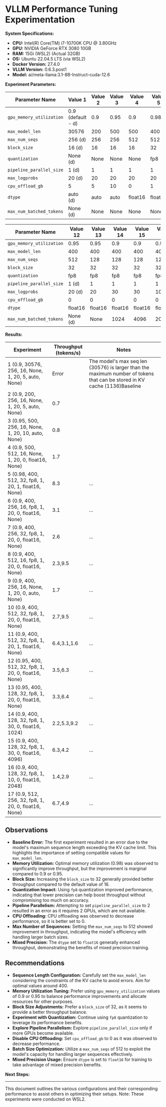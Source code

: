 # VLLM Performance Tuning Experimentation

**System Specifications:**

* **CPU:** Intel(R) Core(TM) i7-10700K CPU @ 3.80GHz
* **GPU:** NVIDIA GeForce RTX 3080 10GB 
* **RAM:** 15Gi (WSL2) (Actual 32GB)
* **OS:** Ubuntu 22.04.5 LTS (via WSL2)
* **Docker Version:** 27.4.0
* **VLLM Version:** 0.6.3.post1
* **Model:** ai/meta-llama:3.1-8B-Instruct-cuda-12.6

**Experiment Parameters:**

| Parameter Name             | Value 1           | Value 2 | Value 3 | Value 4 | Value 5 | Value 6 | Value 7 | Value 8 | Value 9 | Value 10 | Value 11 |
|----------------------------|-------------------|---------|---------|---------|---------|---------|---------|---------|---------|----------|----------|
| `gpu_memory_utilization`   | 0.9 (default - d) | 0.9     | 0.95    | 0.9     | 0.98    | 0.9     | 0.9     | 0.9     | 0.9     | 0.9      | 0.9      |
| `max_model_len`            | 30576             | 200     | 500     | 500     | 400     | 400     | 400     | 400     | 400     | 400      | 400      |
| `max_num_seqs`             | 256 (d)           | 256     | 256     | 512     | 512     | 256     | 256     | 512     | 256     | 512      | 512      |
| `block_size`               | 16 (d)            | 16      | 16      | 16      | 32      | 16      | 32      | 16      | 16      | 32       | 32       |
| `quantization`             | None (d)          | None    | None    | None    | fp8     | fp8     | fp8     | fp8     | None    | fp8      | fp8      |
| `pipeline_parallel_size`   | 1 (d)             | 1       | 1       | 1       | 1       | 1       | 1       | 1       | 1       | 1        | 1        |
| `max_logprobs`             | 20 (d)            | 20      | 20      | 20      | 20      | 20      | 20      | 20      | 20      | 20       | 20       |
| `cpu_offload_gb`           | 5                 | 5       | 10      | 0       | 1       | 0       | 0       | 0       | 0       | 0        | 1        |
| `dtype`                    | auto (d)          | auto    | auto    | float16 | float16 | float16 | float16 | float16 | auto    | float16  | float16  |
| `max_num_batched_tokens`   | None (d)          | None    | None    | None    | None    | None    | None    | None    | None    | None     | None     |

| Parameter Name             | Value 12  | Value 13 | Value 14 | Value 15 | Value 16 | Value 17 |
|----------------------------|-----------|----------|----------|----------|----------|---------|
| `gpu_memory_utilization`   | 0.95      | 0.95     | 0.9      | 0.9      | 0.9      | 0.9     |
| `max_model_len`            | 400       | 400      | 400      | 400      | 400      | 512     |
| `max_num_seqs`             | 512       | 128      | 128      | 128      | 128      | 256     |
| `block_size`               | 32        | 32       | 32       | 32       | 32       | 32      |
| `quantization`             | fp8       | fp8      | fp8      | fp8      | fp8      | fp8     |
| `pipeline_parallel_size`   | 1 (d)     | 1        | 1        | 1        | 1        | 1       |
| `max_logprobs`             | 20 (d)    | 20       | 30       | 30       | 10       | 20      |
| `cpu_offload_gb`           | 0         | 0        | 0        | 0        | 0        | 0       |
| `dtype`                    | float16   | float16  | float16  | float16  | float16  | float16 |
| `max_num_batched_tokens`   | None (d)  | None     | 1024     | 4096     | 2048     | None    |

**Results:**

| Experiment                                            | Throughput (tokens/s) | Notes                                  |
|-------------------------------------------------------|-----------------------|----------------------------------------|
| 1 (0.9, 30576, 256, 16, None, 1, 20, 5, auto, None)   | Error                 | The model's max seq len (30576) is larger than the maximum number of tokens that can be stored in KV cache (1136)Baseline                               |
| 2 (0.9, 200, 256, 16, None, 1, 20, 5, auto, None)     | 0.7                   |                                        |
| 3 (0.95, 500, 256, 16, None, 1, 20, 10, auto, None)   | 0.8                   |                                        |
| 4 (0.9, 500, 512, 16, None, 1, 20, 0, float16, None)  | 1.7                   |                                        |
| 5 (0.98, 400, 512, 32, fp8, 1, 20, 1, float16, None)  | 8.3                   | ...                                    |
| 6 (0.9, 400, 256, 16, fp8, 1, 20, 0, float16, None)   | 3.1                   | ...                                    |
| 7 (0.9, 400, 256, 32, fp8, 1, 20, 0, float16, None)   | 2.6                   | ...                                    |
| 8 (0.9, 400, 512, 16, fp8, 1, 20, 0, float16, None)   | 2.3,9.5               | ...                                    |
| 9 (0.9, 400, 256, 16, None, 1, 20, 0, auto, None)     | 1.7                   | ...                                    |
| 10 (0.9, 400, 512, 32, fp8, 1, 20, 0, float16, None)  | 2.7,9.5               | ...                                    |
| 11 (0.9, 400, 512, 32, fp8, 1, 20, 1, float16, None)  | 6.4,3.1,1.6           | ...                                    |
| 12 (0.95, 400, 512, 32, fp8, 1, 20, 0, float16, None) | 3.5,6.3               | ...                                    |
| 13 (0.95, 400, 128, 32, fp8, 1, 20, 0, float16, None) | 3.3,6.4               | ...                                    |
| 14 (0.9, 400, 128, 32, fp8, 1, 30, 0, float16, 1024)  | 2.2,5.3,9.2           | ...                                    |
| 15 (0.9, 400, 128, 32, fp8, 1, 30, 0, float16, 4096)  | 6.3,4.2               | ...                                    |
| 16 (0.9, 400, 128, 32, fp8, 1, 10, 0, float16, 2048)  | 1.4,2.9               | ...                                    |
| 17 (0.9, 512, 256, 32, fp8, 1, 20, 0, float16, None)  | 6.7,4.9               | ...                                    |


## Observations

* **Baseline Error:** The first experiment resulted in an error due to the model's maximum sequence length exceeding the KV cache limit. This highlights the importance of setting compatible values for `max_model_len`.
* **Memory Utilization:** Optimal memory utilization (0.98) was observed to significantly improve throughput, but the improvement is marginal compared to 0.9 or 0.95.
* **Block Size:** Increasing the `block_size` to 32 generally provided better throughput compared to the default value of 16.
* **Quantization Impact:** Using `fp8` quantization improved performance, indicating that lower precision can help boost throughput without compromising too much on accuracy.
* **Pipeline Parallelism:** Attempting to set `pipeline_parallel_size` to 2 resulted in an error as it requires 2 GPUs, which are not available.
* **CPU Offloading:** CPU offloading was observed to decrease performance, so it is better set to 0.
* **Max Number of Sequences:** Setting the `max_num_seqs` to 512 showed improvement in throughput, indicating the model's efficiency with handling larger batch sizes.
* **Mixed Precision:** The `dtype` set to `float16` generally enhanced throughput, demonstrating the benefits of mixed precision training.

## Recommendations

* **Sequence Length Configuration:** Carefully set the `max_model_len` considering the constraints of the KV cache to avoid errors. Aim for optimal values around 400.
* **Memory Utilization Tuning:** Prefer using `gpu_memory_utilization` values of 0.9 or 0.95 to balance performance improvements and allocate resources for other purposes.
* **Block Size Adjustments:** Prefer a `block_size` of 32, as it seems to provide a better throughput balance.
* **Experiment with Quantization:** Continue using `fp8` quantization to leverage its performance benefits.
* **Explore Pipeline Parallelism:** Explore `pipeline_parallel_size` only if more GPUs become available.
* **Disable CPU Offloading:** Set `cpu_offload_gb` to 0 as it was observed to decrease performance.
* **Batch Size Optimization:** Utilize a `max_num_seqs` of 512 to exploit the model's capacity for handling larger sequences effectively.
* **Mixed Precision Usage:** Ensure `dtype` is set to `float16` for training to take advantage of mixed precision benefits.


**Next Steps:**


---

This document outlines the various configurations and their corresponding performance to assist others in optimizing their setups. Note: These experiments were conducted on WSL2.
